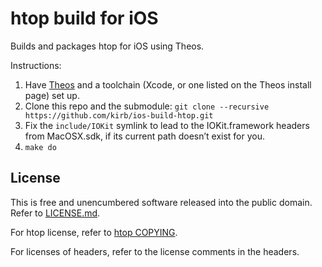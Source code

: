# htop build for iOS
Builds and packages htop for iOS using Theos.

Instructions:

1. Have [Theos](https://git.io/theosinstall) and a toolchain (Xcode, or one listed on the Theos install page) set up.
2. Clone this repo and the submodule: `git clone --recursive https://github.com/kirb/ios-build-htop.git`
3. Fix the `include/IOKit` symlink to lead to the IOKit.framework headers from MacOSX.sdk, if its current path doesn’t exist for you.
3. `make do`

## License
This is free and unencumbered software released into the public domain. Refer to [LICENSE.md](LICENSE.md).

For htop license, refer to [htop COPYING](https://github.com/hishamhm/htop/blob/master/COPYING).

For licenses of headers, refer to the license comments in the headers.
